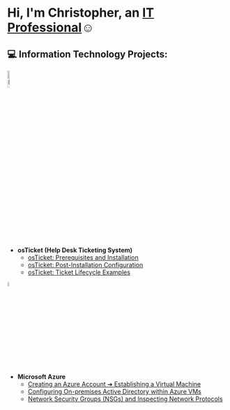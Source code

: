 <h1>Hi, I'm Christopher, an <a href="https://linkedin.com/in/chris-finnerty-it-professional">IT Professional</a>☺</h1>

<h2>💻 Information Technology Projects:</h2>
<img src="https://i.imgur.com/UxX5j0d.png.png" height="10%" width="10%" alt="Disk Sanitization Steps"/>

- <b>osTicket (Help Desk Ticketing System)</b>
  - [osTicket: Prerequisites and Installation](https://github.com/cfinn8822/osticket-prereqs)
  - [osTicket: Post-Installation Configuration](https://github.com/cfinn8822/post-install-config)
  - [osTicket: Ticket Lifecycle Examples](https://github.com/cfinn8822/ticket-lifecycle)
 
<img src="https://i.imgur.com/J5aDyWX.png.png" height="5%" width="5%" alt="Disk Sanitization Steps"/>

- <b>Microsoft Azure</b>
  - [Creating an Azure Account ➔ Establishing a Virtual Machine](https://github.com/cfinn8822/azure-start)
  - [Configuring On-premises Active Directory within Azure VMs](https://github.com/cfinn8822/configure-ad)
  - [Network Security Groups (NSGs) and Inspecting Network Protocols](https://github.com/cfinn8822/azure-network-protocols)



<!--
**cfinn8822/cfinn8822** is a ✨ _special_ ✨ repository because its `README.md` (this file) appears on your GitHub profile.

Here are some ideas to get you started:

- 🔭 I’m currently working on ...
- 🌱 I’m currently learning ...
- 👯 I’m looking to collaborate on ...
- 🤔 I’m looking for help with ...
- 💬 Ask me about ...
- 📫 How to reach me: ...
- 😄 Pronouns: ...
- ⚡ Fun fact: ...
-->
